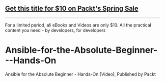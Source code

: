 ## [Get this title for $10 on Packt's Spring Sale](https://www.packt.com/V10834?utm_source=github&utm_medium=packt-github-repo&utm_campaign=spring_10_dollar_2022)
-----
For a limited period, all eBooks and Videos are only $10. All the practical content you need \- by developers, for developers

# Ansible-for-the-Absolute-Beginner---Hands-On
Ansible for the Absolute Beginner - Hands-On [Video], Published by Packt
